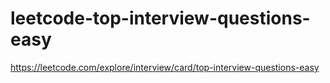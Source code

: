 # leetcode-top-interview-questions-easy
https://leetcode.com/explore/interview/card/top-interview-questions-easy
